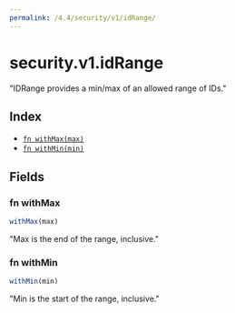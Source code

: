 ```yaml
---
permalink: /4.4/security/v1/idRange/
---
```


# security.v1.idRange

"IDRange provides a min/max of an allowed range of IDs."

## Index

* [`fn withMax(max)`](#fn-withmax)
* [`fn withMin(min)`](#fn-withmin)

## Fields

### fn withMax

```ts
withMax(max)
```

"Max is the end of the range, inclusive."

### fn withMin

```ts
withMin(min)
```

"Min is the start of the range, inclusive."
